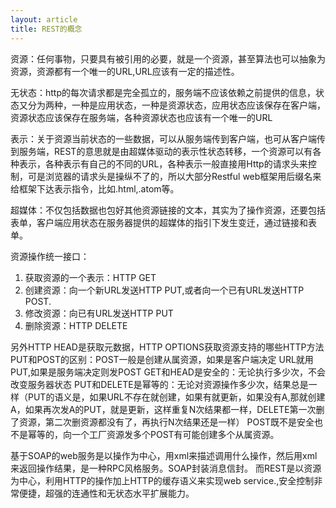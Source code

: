 ```yaml
---
layout: article
title: REST的概念
---
```


资源：任何事物，只要具有被引用的必要，就是一个资源，甚至算法也可以抽象为资源，资源都有一个唯一的URL,URL应该有一定的描述性。
 
无状态：http的每次请求都是完全孤立的，服务端不应该依赖之前提供的信息，状态又分为两种，一种是应用状态，一种是资源状态，应用状态应该保存在客户端，资源状态应该保存在服务端，各种资源状态也应该有一个唯一的URL
 
表示：关于资源当前状态的一些数据，可以从服务端传到客户端，也可从客户端传到服务端，REST的意思就是由超媒体驱动的表示性状态转移，一个资源可以有各种表示，各种表示有自己的不同的URL，各种表示一般直接用Http的请求头来控制，可是浏览器的请求头是操纵不了的，所以大部分Restful web框架用后缀名来给框架下达表示指令，比如.html,.atom等。
 
超媒体：不仅包括数据也包好其他资源链接的文本，其实为了操作资源，还要包括表单，客户端应用状态在服务器提供的超媒体的指引下发生变迁，通过链接和表单。
 
资源操作统一接口：

1. 获取资源的一个表示：HTTP GET
2. 创建资源：向一个新URL发送HTTP PUT,或者向一个已有URL发送HTTP POST.
3. 修改资源：向已有URL发送HTTP PUT
4. 删除资源：HTTP DELETE

另外HTTP HEAD是获取元数据，HTTP OPTIONS获取资源支持的哪些HTTP方法
PUT和POST的区别：POST一般是创建从属资源，如果是客户端决定 URL就用PUT,如果是服务端决定则发POST
GET和HEAD是安全的：无论执行多少次，不会改变服务器状态
PUT和DELETE是幂等的：无论对资源操作多少次，结果总是一样（PUT的语义是，如果URL不存在就创建，如果有就更新，如果没有A,那就创建A，如果再次发A的PUT，就是更新，这样重复N次结果都一样，DELETE第一次删了资源，第二次删资源都没有了，再执行N次结果还是一样）
POST既不是安全也不是幂等的，向一个工厂资源发多个POST有可能创建多个从属资源。
 
基于SOAP的web服务是以操作为中心，用xml来描述调用什么操作，然后用xml来返回操作结果，是一种RPC风格服务。SOAP封装消息信封。
而REST是以资源为中心，利用HTTP的操作加上HTTP的缓存语义来实现web service.,安全控制非常便捷，超强的连通性和无状态水平扩展能力。
